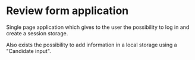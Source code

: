 # Review form application

Single page application which gives to the user the possibility to log in and create a session storage.

Also exists the possibility to add information in a local storage using a "Candidate input".
